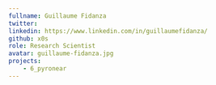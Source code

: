 ```yaml
---
fullname: Guillaume Fidanza
twitter:
linkedin: https://www.linkedin.com/in/guillaumefidanza/
github: x0s
role: Research Scientist
avatar: guillaume-fidanza.jpg
projects:
    - 6_pyronear
---
```

